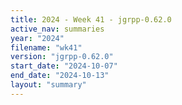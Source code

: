 ```yaml
---
title: 2024 - Week 41 - jgrpp-0.62.0
active_nav: summaries
year: "2024"
filename: "wk41"
version: "jgrpp-0.62.0"
start_date: "2024-10-07"
end_date: "2024-10-13"
layout: "summary"
---
```

